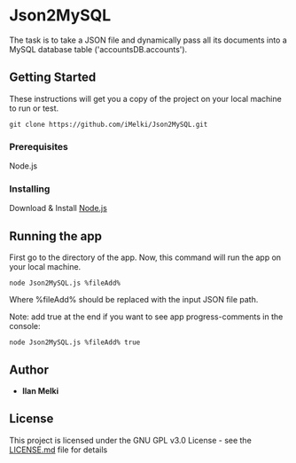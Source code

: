 # Json2MySQL
The task is to take a JSON file and dynamically pass all its documents into a MySQL database table ('accountsDB.accounts').


## Getting Started
These instructions will get you a copy of the project on your local machine to run or test. 
```
git clone https://github.com/iMelki/Json2MySQL.git
```


### Prerequisites
Node.js


### Installing
Download & Install [Node.js](https://nodejs.org/en/)


## Running the app
First go to the directory of the app.
Now, this command will run the app on your local machine.

```
node Json2MySQL.js %fileAdd%
```
Where %fileAdd% should be replaced with the input JSON file path.



Note: add true at the end if you want 
to see app progress-comments in the console:
```
node Json2MySQL.js %fileAdd% true
``` 



## Author
* **Ilan Melki** 


## License
This project is licensed under the GNU GPL v3.0 License - see the [LICENSE.md](LICENSE.md) file for details

